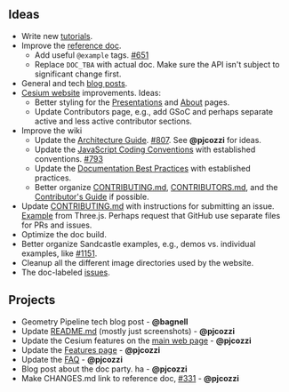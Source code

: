## Ideas

* Write new [tutorials](https://github.com/AnalyticalGraphicsInc/cesium/wiki/Tutorials-Details).
* Improve the [reference doc](http://cesium.agi.com/refdoc.html).
   * Add useful `@example` tags. [#651](https://github.com/AnalyticalGraphicsInc/cesium/issues/651)
   * Replace `DOC_TBA` with actual doc.  Make sure the API isn't subject to significant change first.
* General and tech [blog posts](http://cesium.agi.com/blog.html).
* [Cesium website](http://cesium.agi.com/index.html) improvements.  Ideas:
   * Better styling for the [Presentations](http://cesium.agi.com/publications.html) and [About](http://cesium.agi.com/contributors.html) pages.
   * Update Contributors page, e.g., add GSoC and perhaps separate active and less active contributor sections.
* Improve the wiki
   * Update the [Architecture Guide](https://github.com/AnalyticalGraphicsInc/cesium/wiki/Architecture).  [#807](https://github.com/AnalyticalGraphicsInc/cesium/issues/807).  See **@pjcozzi** for ideas.
   * Update the [JavaScript Coding Conventions](https://github.com/AnalyticalGraphicsInc/cesium/wiki/JavaScript-Coding-Conventions) with established conventions.  [#793](https://github.com/AnalyticalGraphicsInc/cesium/issues/793)
   * Update the [Documentation Best Practices](https://github.com/AnalyticalGraphicsInc/cesium/wiki/Documentation-Best-Practices) with established practices.
   * Better organize [CONTRIBUTING.md](https://github.com/AnalyticalGraphicsInc/cesium/blob/master/CONTRIBUTING.md), [CONTRIBUTORS.md](https://github.com/AnalyticalGraphicsInc/cesium/blob/master/CONTRIBUTORS.md), and the [Contributor's Guide](https://github.com/AnalyticalGraphicsInc/cesium/wiki/Contributor%27s-Guide) if possible.
* Update [CONTRIBUTING.md](https://github.com/AnalyticalGraphicsInc/cesium/blob/master/CONTRIBUTING.md) with instructions for submitting an issue.  [Example](https://github.com/mrdoob/three.js/blob/master/CONTRIBUTING.md) from Three.js.  Perhaps request that GitHub use separate files for PRs and issues.
* Optimize the doc build.
* Better organize Sandcastle examples, e.g., demos vs. individual examples, like [#1151](https://github.com/AnalyticalGraphicsInc/cesium/pull/1151).
* Cleanup all the different image directories used by the website.
* The doc-labeled [issues](https://github.com/AnalyticalGraphicsInc/cesium/issues?direction=desc&labels=doc&page=1&sort=updated&state=open).

## Projects

* Geometry Pipeline tech blog post - **@bagnell**
* Update [README.md](https://github.com/AnalyticalGraphicsInc/cesium/blob/master/README.md) (mostly just screenshots) - **@pjcozzi**
* Update the Cesium features on the [main web page](http://cesium.agi.com/) - **@pjcozzi**
* Update the [Features page](http://cesium.agi.com/features.html) - **@pjcozzi**
* Update the [FAQ](http://cesium.agi.com/FAQ.html) - **@pjcozzi**
* Blog post about the doc party. ha - **@pjcozzi**
* Make CHANGES.md link to reference doc, [#331](https://github.com/AnalyticalGraphicsInc/cesium/issues/331) - **@pjcozzi**